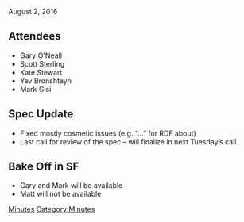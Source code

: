 August 2, 2016

## Attendees

  - Gary O'Neall
  - Scott Sterling
  - Kate Stewart
  - Yev Bronshteyn
  - Mark Gisi

## Spec Update

  - Fixed mostly cosmetic issues (e.g. “…” for RDF about)
  - Last call for review of the spec – will finalize in next Tuesday’s
    call

## Bake Off in SF

  - Gary and Mark will be available
  - Matt will not be available

[Minutes](Category:Technical "wikilink")
[Category:Minutes](Category:Minutes "wikilink")
